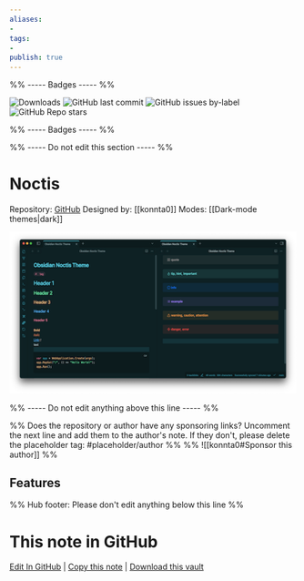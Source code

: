 ```yaml
---
aliases:
- 
tags: 
- 
publish: true
---
```


%% ----- Badges ----- %%

![Downloads](https://img.shields.io/badge/downloads-263-573E7A?style=for-the-badge&logo=)
![GitHub last commit](https://img.shields.io/github/last-commit/konnta0/obsidian-noctis-theme?color=573E7A&label=last%20update&logo=github&style=for-the-badge)
![GitHub issues by-label](https://img.shields.io/github/issues/konnta0/obsidian-noctis-theme/help%20wanted?color=573E7A&logo=github&style=for-the-badge) 
![GitHub Repo stars](https://img.shields.io/github/stars/konnta0/obsidian-noctis-theme?color=573E7A&logo=github&style=for-the-badge)

%% ----- Badges ----- %%

%% ----- Do not edit this section ----- %%

# Noctis

Repository: [GitHub](https://github.com/konnta0/obsidian-noctis-theme)
Designed by: [[konnta0]]
Modes: [[Dark-mode themes|dark]]



![screenshot](https://github.com/konnta0/obsidian-noctis-theme/raw/HEAD/screenshot_512x228.png)

%% ----- Do not edit anything above this line ----- %% 

%% Does the repository or author have any sponsoring links? Uncomment the next line and add them to the author's note. If they don't, please delete the placeholder tag: #placeholder/author %%
%% ![[konnta0#Sponsor this author]] %%


## Features



%% Hub footer: Please don't edit anything below this line %%

# This note in GitHub

<span class="git-footer">[Edit In GitHub](https://github.dev/obsidian-community/obsidian-hub/blob/main/02%20-%20Community%20Expansions/02.05%20All%20Community%20Expansions/Themes/Noctis.md "git-hub-edit-note") | [Copy this note](https://raw.githubusercontent.com/obsidian-community/obsidian-hub/main/02%20-%20Community%20Expansions/02.05%20All%20Community%20Expansions/Themes/Noctis.md "git-hub-copy-note") | [Download this vault](https://github.com/obsidian-community/obsidian-hub/archive/refs/heads/main.zip "git-hub-download-vault") </span>
